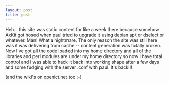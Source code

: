 ```yaml
---
layout: post
title: post 
---
```



Heh... this site was static content for like a week there because somehow AxKit got hosed when paul tried to upgrade it using debian apt or dselect or whatever. Man! What a nightmare. The only reason the site was still here was it was delivering from cache -- content generation was totally broken. Now I've got all the code loaded into my home directory and all of the libraries and perl modules are under my home directory so now I have total control and I was able to hack it back into working shape after a few days and some fudging with the server .conf with paul. It's back!!! 

(and the wiki's on openict.net too ;-)
